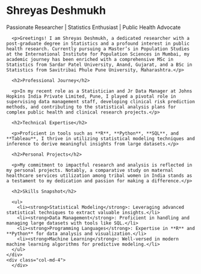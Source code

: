 <!DOCTYPE html>
<html lang="en">
<head>
  <meta charset="UTF-8">
  <meta name="viewport" content="width=device-width, initial-scale=1.0">
  <title>Shreyas Deshmukh - About Me</title>
  <link rel="stylesheet" href="pages-themes/cayman/cayman.min.css">
</head>
<body>

<main class="container content">
  <div class="row">
    <div class="col-md-8">
      <h1>Shreyas Deshmukh</h1>
      <p>Passionate Researcher | Statistics Enthusiast | Public Health Advocate</p>

      <p>Greetings! I am Shreyas Deshmukh, a dedicated researcher with a post-graduate degree in Statistics and a profound interest in public health research. Currently pursuing a Master’s in Population Studies at the International Institute for Population Sciences in Mumbai, my academic journey has been enriched with a comprehensive MSc in Statistics from Sardar Patel University, Anand, Gujarat, and a BSc in Statistics from Savitribai Phule Pune University, Maharashtra.</p>

      <h2>Professional Journey</h2>

      <p>In my recent role as a Statistician and Jr Data Manager at Johns Hopkins India Private Limited, Pune, I played a pivotal role in supervising data management staff, developing clinical risk prediction methods, and contributing to the statistical analysis plans for complex public health and clinical research projects.</p>

      <h2>Technical Expertise</h2>

      <p>Proficient in tools such as **R**, **Python**, **SQL**, and **Tableau**, I thrive in utilizing statistical modeling techniques and inference to derive meaningful insights from large datasets.</p>

      <h2>Personal Projects</h2>

      <p>My commitment to impactful research and analysis is reflected in my personal projects. Notably, a comparative study on maternal healthcare services utilization among tribal women in India stands as a testament to my dedication and passion for making a difference.</p>

      <h2>Skills Snapshot</h2>

      <ul>
        <li><strong>Statistical Modeling</strong>: Leveraging advanced statistical techniques to extract valuable insights.</li>
        <li><strong>Data Management</strong>: Proficient in handling and managing large datasets with tools like SQL.</li>
        <li><strong>Programming Languages</strong>: Expertise in **R** and **Python** for data analysis and visualization.</li>
        <li><strong>Machine Learning</strong>: Well-versed in modern machine learning algorithms for predictive modeling.</li>
      </ul>
    </div>
    <div class="col-md-4">
      </div>
  </div>
</main>

</body>
</html>
